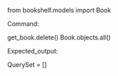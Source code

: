 from bookshelf.models import Book

Command:

get_book.delete()
Book.objects.all()

Expected_output:

QuerySet = []
